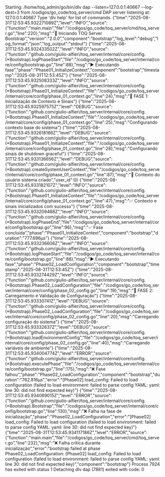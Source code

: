 Starting: /home/toq_admin/go/bin/dlv dap --listen=127.0.0.1:40667 --log-dest=3 from /codigos/go_code/toq_server/cmd
DAP server listening at: 127.0.0.1:40667
Type 'dlv help' for list of commands.
{"time":"2025-08-31T12:53:45.932271089Z","level":"INFO","source":{"function":"main.main","file":"/codigos/go_code/toq_server/cmd/toq_server.go","line":220},"msg":"🚀 Iniciando TOQ Server Bootstrap","version":"2.0.0","component":"bootstrap","log_level":"debug","log_format":"json","log_output":"stdout"}
{"time":"2025-08-31T12:53:45.932433502Z","level":"INFO","source":{"function":"github.com/giulio-alfieri/toq_server/internal/core/config.(*Bootstrap).logPhaseStart","file":"/codigos/go_code/toq_server/internal/core/config/bootstrap.go","line":88},"msg":"▶️ Executando fase","phase":"Phase01_InitializeContext","component":"bootstrap","timestamp":"2025-08-31T12:53:45Z"}
{"time":"2025-08-31T12:53:45.932508333Z","level":"INFO","source":{"function":"github.com/giulio-alfieri/toq_server/internal/core/config.(*Bootstrap).Phase01_InitializeContext","file":"/codigos/go_code/toq_server/internal/core/config/phase_01_context.go","line":24},"msg":"🎯 FASE 1: Inicialização de Contexto e Sinais"}
{"time":"2025-08-31T12:53:45.932597575Z","level":"DEBUG","source":{"function":"github.com/giulio-alfieri/toq_server/internal/core/config.(*Bootstrap).Phase01_InitializeContext","file":"/codigos/go_code/toq_server/internal/core/config/phase_01_context.go","line":25},"msg":"Configurando contexto base do sistema"}
{"time":"2025-08-31T12:53:45.932618166Z","level":"DEBUG","source":{"function":"github.com/giulio-alfieri/toq_server/internal/core/config.(*Bootstrap).Phase01_InitializeContext","file":"/codigos/go_code/toq_server/internal/core/config/phase_01_context.go","line":28},"msg":"Configurando sinais de shutdown graceful"}
{"time":"2025-08-31T12:53:45.933136656Z","level":"DEBUG","source":{"function":"github.com/giulio-alfieri/toq_server/internal/core/config.(*Bootstrap).createSystemUserContext","file":"/codigos/go_code/toq_server/internal/core/config/phase_01_context.go","line":87},"msg":"👤 Contexto do usuário sistema criado","user_id":0}
{"time":"2025-08-31T12:53:45.933182107Z","level":"INFO","source":{"function":"github.com/giulio-alfieri/toq_server/internal/core/config.(*Bootstrap).Phase01_InitializeContext","file":"/codigos/go_code/toq_server/internal/core/config/phase_01_context.go","line":47},"msg":"✅ Contexto e sinais inicializados com sucesso"}
{"time":"2025-08-31T12:53:45.933209488Z","level":"INFO","source":{"function":"github.com/giulio-alfieri/toq_server/internal/core/config.(*Bootstrap).logPhaseEnd","file":"/codigos/go_code/toq_server/internal/core/config/bootstrap.go","line":96},"msg":"✅ Fase concluída","phase":"Phase01_InitializeContext","component":"bootstrap","duration":"777.696µs"}
{"time":"2025-08-31T12:53:45.933236608Z","level":"INFO","source":{"function":"github.com/giulio-alfieri/toq_server/internal/core/config.(*Bootstrap).logPhaseStart","file":"/codigos/go_code/toq_server/internal/core/config/bootstrap.go","line":88},"msg":"▶️ Executando fase","phase":"Phase02_LoadConfiguration","component":"bootstrap","timestamp":"2025-08-31T12:53:45Z"}
{"time":"2025-08-31T12:53:45.933274429Z","level":"INFO","source":{"function":"github.com/giulio-alfieri/toq_server/internal/core/config.(*Bootstrap).Phase02_LoadConfiguration","file":"/codigos/go_code/toq_server/internal/core/config/phase_02_config.go","line":19},"msg":"🎯 FASE 2: Carregamento e Validação de Configuração"}
{"time":"2025-08-31T12:53:45.93330741Z","level":"DEBUG","source":{"function":"github.com/giulio-alfieri/toq_server/internal/core/config.(*Bootstrap).Phase02_LoadConfiguration","file":"/codigos/go_code/toq_server/internal/core/config/phase_02_config.go","line":20},"msg":"Carregando configuração do sistema"}
{"time":"2025-08-31T12:53:45.93332637Z","level":"DEBUG","source":{"function":"github.com/giulio-alfieri/toq_server/internal/core/config.(*Bootstrap).loadEnvironmentConfig","file":"/codigos/go_code/toq_server/internal/core/config/phase_02_config.go","line":40},"msg":"Carregando variáveis de ambiente"}
{"time":"2025-08-31T12:53:45.934004774Z","level":"ERROR","source":{"function":"github.com/giulio-alfieri/toq_server/internal/core/config.(*Bootstrap).executePhase","file":"/codigos/go_code/toq_server/internal/core/config/bootstrap.go","line":175},"msg":"❌ Fase falhou","phase":"Phase02_LoadConfiguration","component":"bootstrap","duration":"762.816µs","error":"[Phase02] load_config: Failed to load configuration (failed to load environment: failed to parse config YAML: yaml: line 30: did not find expected key)"}
{"time":"2025-08-31T12:53:45.934069015Z","level":"ERROR","source":{"function":"github.com/giulio-alfieri/toq_server/internal/core/config.(*Bootstrap).Bootstrap","file":"/codigos/go_code/toq_server/internal/core/config/bootstrap.go","line":130},"msg":"❌ Falha na fase de inicialização","phase":"Phase02_LoadConfiguration","error":"[Phase02] load_config: Failed to load configuration (failed to load environment: failed to parse config YAML: yaml: line 30: did not find expected key)"}
{"time":"2025-08-31T12:53:45.934117186Z","level":"ERROR","source":{"function":"main.main","file":"/codigos/go_code/toq_server/cmd/toq_server.go","line":232},"msg":"❌ Falha crítica durante inicialização","error":"bootstrap failed at phase Phase02_LoadConfiguration: [Phase02] load_config: Failed to load configuration (failed to load environment: failed to parse config YAML: yaml: line 30: did not find expected key)","component":"bootstrap"}
Process 7924 has exited with status 1
Detaching
dlv dap (7881) exited with code: 0
